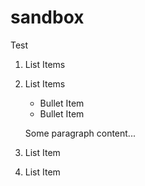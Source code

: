 # sandbox

Test

1. List Items
2. List Items

    - Bullet Item
    - Bullet Item
  
    Some paragraph content...

4. List Item
5. List Item
